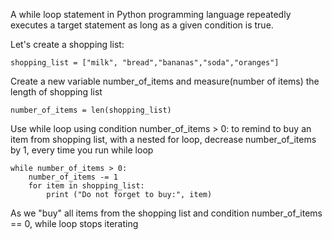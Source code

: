 

A while loop statement in Python programming language repeatedly executes a target statement as long as a given condition is true.

Let's create a shopping list:
```
shopping_list = ["milk", "bread","bananas","soda","oranges"]
```

Create a new variable number_of_items and measure(number of items) the length of shopping list
```
number_of_items = len(shopping_list)
```

Use while loop using condition  number_of_items > 0: to remind to buy an item from shopping list, with a nested for loop, decrease number_of_items by 1, every time you run while loop
```
while number_of_items > 0:
    number_of_items -= 1
    for item in shopping_list:
        print ("Do not forget to buy:", item)
```

As we "buy" all items from the shopping list and condition number_of_items == 0, while loop stops iterating 